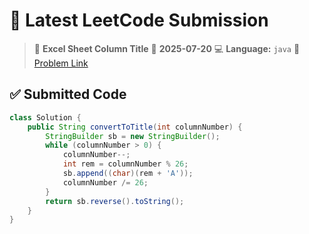 # 🧠 Latest LeetCode Submission

> 📌 **Excel Sheet Column Title**
> 📅 **2025-07-20**
> 💻 **Language:** `java`
> 🔗 [Problem Link](https://leetcode.com/problems/excel-sheet-column-title/)

## ✅ Submitted Code

```java
class Solution {
    public String convertToTitle(int columnNumber) {
        StringBuilder sb = new StringBuilder();
        while (columnNumber > 0) {
            columnNumber--;
            int rem = columnNumber % 26;
            sb.append((char)(rem + 'A'));
            columnNumber /= 26;
        }
        return sb.reverse().toString();
    }
}

```

<!-- Updated: 2025-07-20 20:20:59.004698 -->
